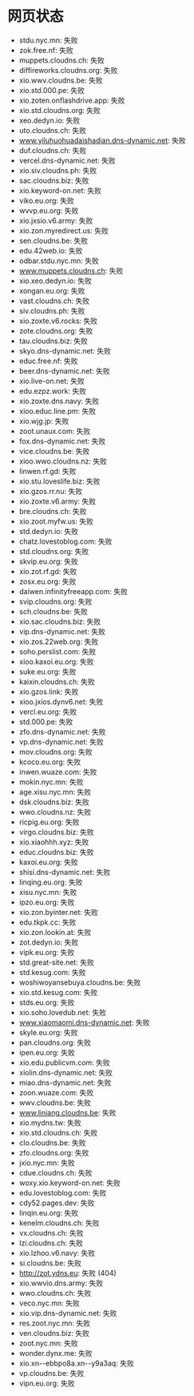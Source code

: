 # 网页状态
- stdu.nyc.mn: 失败
- zok.free.nf: 失败
- muppets.cloudns.ch: 失败
- diffireworks.cloudns.org: 失败
- xio.wwv.cloudns.be: 失败
- xio.std.000.pe: 失败
- xio.zoten.onflashdrive.app: 失败
- xio.std.cloudns.org: 失败
- xeo.dedyn.io: 失败
- uto.cloudns.ch: 失败
- www.yiluhuohuadaishadian.dns-dynamic.net: 失败
- duf.cloudns.ch: 失败
- vercel.dns-dynamic.net: 失败
- xio.siv.cloudns.ph: 失败
- sac.cloudns.biz: 失败
- xio.keyword-on.net: 失败
- viko.eu.org: 失败
- wvvp.eu.org: 失败
- xio.jxsio.v6.army: 失败
- xio.zon.myredirect.us: 失败
- sen.cloudns.be: 失败
- edu.42web.io: 失败
- odbar.stdu.nyc.mn: 失败
- www.muppets.cloudns.ch: 失败
- xio.xeo.dedyn.io: 失败
- xongan.eu.org: 失败
- vast.cloudns.ch: 失败
- siv.cloudns.ph: 失败
- xio.zoxte.v6.rocks: 失败
- zote.cloudns.org: 失败
- tau.cloudns.biz: 失败
- skyo.dns-dynamic.net: 失败
- educ.free.nf: 失败
- beer.dns-dynamic.net: 失败
- xio.live-on.net: 失败
- edu.ezpz.work: 失败
- xio.zoxte.dns.navy: 失败
- xioo.educ.line.pm: 失败
- xio.wjg.jp: 失败
- zoot.unaux.com: 失败
- fox.dns-dynamic.net: 失败
- vice.cloudns.be: 失败
- xioo.wwo.cloudns.nz: 失败
- linwen.rf.gd: 失败
- xio.stu.loveslife.biz: 失败
- xio.gzos.rr.nu: 失败
- xio.zoxte.v6.army: 失败
- bre.cloudns.ch: 失败
- xio.zoot.myfw.us: 失败
- std.dedyn.io: 失败
- chatz.lovestoblog.com: 失败
- std.cloudns.org: 失败
- skvip.eu.org: 失败
- xio.zot.rf.gd: 失败
- zosx.eu.org: 失败
- daiwen.infinityfreeapp.com: 失败
- svip.cloudns.org: 失败
- sch.cloudns.be: 失败
- xio.sac.cloudns.biz: 失败
- vip.dns-dynamic.net: 失败
- xio.zos.22web.org: 失败
- soho.perslist.com: 失败
- xioo.kaxoi.eu.org: 失败
- suke.eu.org: 失败
- kaixin.cloudns.ch: 失败
- xio.gzos.link: 失败
- xioo.jxios.dynv6.net: 失败
- vercl.eu.org: 失败
- std.000.pe: 失败
- zfo.dns-dynamic.net: 失败
- vp.dns-dynamic.net: 失败
- mov.cloudns.org: 失败
- kcoco.eu.org: 失败
- inwen.wuaze.com: 失败
- mokin.nyc.mn: 失败
- age.xisu.nyc.mn: 失败
- dsk.cloudns.biz: 失败
- wwo.cloudns.nz: 失败
- ricpig.eu.org: 失败
- virgo.cloudns.biz: 失败
- xio.xiaohhh.xyz: 失败
- educ.cloudns.biz: 失败
- kaxoi.eu.org: 失败
- shisi.dns-dynamic.net: 失败
- linqing.eu.org: 失败
- xisu.nyc.mn: 失败
- ipzo.eu.org: 失败
- xio.zon.byinter.net: 失败
- edu.tkpk.cc: 失败
- xio.zon.lookin.at: 失败
- zot.dedyn.io: 失败
- vipk.eu.org: 失败
- std.great-site.net: 失败
- std.kesug.com: 失败
- woshiwoyansebuya.cloudns.be: 失败
- xio.std.kesug.com: 失败
- stds.eu.org: 失败
- xio.soho.lovedub.net: 失败
- www.xiaomaomi.dns-dynamic.net: 失败
- skyle.eu.org: 失败
- pan.cloudns.org: 失败
- ipen.eu.org: 失败
- xio.edu.publicvm.com: 失败
- xiolin.dns-dynamic.net: 失败
- miao.dns-dynamic.net: 失败
- zoon.wuaze.com: 失败
- wwv.cloudns.be: 失败
- www.liniang.cloudns.be: 失败
- xio.mydns.tw: 失败
- xio.std.cloudns.ch: 失败
- clo.cloudns.be: 失败
- zfo.cloudns.org: 失败
- jxio.nyc.mn: 失败
- cdue.cloudns.ch: 失败
- woxy.xio.keyword-on.net: 失败
- edu.lovestoblog.com: 失败
- cdy52.pages.dev: 失败
- linqin.eu.org: 失败
- kenelm.cloudns.ch: 失败
- vx.cloudns.ch: 失败
- lzi.cloudns.ch: 失败
- xio.lzhoo.v6.navy: 失败
- si.cloudns.be: 失败
- http://zot.ydns.eu: 失败 (404)
- xio.wwvio.dns.army: 失败
- wwo.cloudns.ch: 失败
- veco.nyc.mn: 失败
- xio.vip.dns-dynamic.net: 失败
- res.zoot.nyc.mn: 失败
- ven.cloudns.biz: 失败
- zoot.nyc.mn: 失败
- wonder.dynx.me: 失败
- xio.xn--ebbpo8a.xn--y9a3aq: 失败
- vp.cloudns.be: 失败
- vipn.eu.org: 失败
